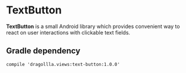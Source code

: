 # TextButton
**TextButton** is a small Android library which provides convenient way to react on user interactions with clickable text fields. 

## Gradle dependency
```
compile 'dragollla.views:text-button:1.0.0'
```
